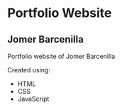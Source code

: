 # Portfolio Website

## Jomer Barcenilla

Portfolio website of Jomer Barcenilla

Created using:
- HTML
- CSS
- JavaScript
